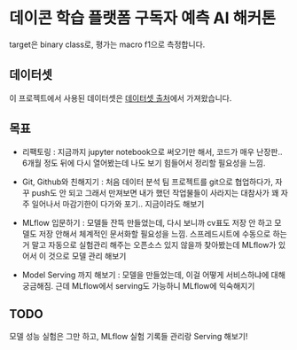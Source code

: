 # 데이콘 학습 플랫폼 구독자 예측 AI 해커톤

target은 binary class로, 평가는 macro f1으로 측정합니다.

## 데이터셋

이 프로젝트에서 사용된 데이터셋은 [데이터셋 출처](https://dacon.io/competitions/official/236179/data)에서 가져왔습니다.

## 목표
- 리팩토링 : 지금까지 jupyter notebook으로 써오기만 해서, 코드가 매우 난장판.. 6개월 정도 뒤에 다시 열어봤는데 나도 보기 힘들어서 정리할 필요성을 느낌.

- Git, Github와 친해지기 : 처음 데이터 분석 팀 프로젝트를 git으로 협업하다가, 자꾸 push도 안 되고 그래서 만져보면 내가 했던 작업물들이 사라지는 대참사가 꽤 자주 일어나서 마감기한이 다가와 포기.. 지금이라도 해보기

- MLflow 입문하기 : 모델들 잔뜩 만들었는데, 다시 보니까 cv표도 저장 안 하고 모델도 저장 안해서 체계적인 문서화할 필요성을 느낌.
  스프레드시트에 수동으로 하는 거 말고 자동으로 실험관리 해주는 오픈소스 있지 않을까 찾아봤는데 MLflow가 있어서 이 것으로 모델 관리 해보기

- Model Serving 까지 해보기 : 모델을 만들었는데, 이걸 어떻게 서비스하냐에 대해 궁금해짐. 근데 MLflow에서 serving도 가능하니 MLflow에 익숙해지기

## TODO
모델 성능 실험은 그만 하고, MLflow 실험 기록들 관리랑 Serving 해보기!
